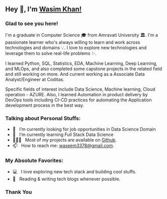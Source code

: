 ## Hey 👋, I'm [Wasim Khan!](https://github.com/wasimkhan33/)

### Glad to see you here!

I'm a graduate in Computer Science 🎓 from Amravati University 🏛. I'm a passionate learner who's always willing to learn and work across technologies and domains 💡. I love to explore new technologies and leverage them to solve real-life problems ✨. 

I learned Python, SQL, Statistics, EDA, Machine Learning, Deep Learning, and MLOps, and also completed some capstone projects in the related field and still working on more. And current working as a Associate Data Analyst/Engineer at Coditas.

Specific fields of interest include Data Science, Machine learning, Cloud operation - AZURE. Also, I learned Automation in product delivery by DevOps tools including CI-CD practices for automating the Application development process in the best way.


### Talking about Personal Stuffs:

- 🔭 &nbsp; I’m currently looking for job opportunities in Data Science Domain
- 🌱 &nbsp; I’m currently learning Full Stack Data Science
- 👨🏻‍💻 &nbsp; Most of my projects are available on [Github](https://github.com/wasimkhan33).
- 📫 &nbsp; How to reach me: waseem3378@gmail.com.


### My Absolute Favorites:

- 💻 &nbsp; I love exploring new tech stack and building cool stuffs.
- 📰 &nbsp; Reading & writing tech blogs whenever possible.

### Thank You

